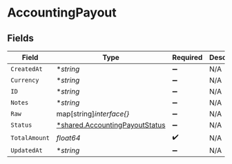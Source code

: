 # AccountingPayout


## Fields

| Field                                                                                  | Type                                                                                   | Required                                                                               | Description                                                                            |
| -------------------------------------------------------------------------------------- | -------------------------------------------------------------------------------------- | -------------------------------------------------------------------------------------- | -------------------------------------------------------------------------------------- |
| `CreatedAt`                                                                            | **string*                                                                              | :heavy_minus_sign:                                                                     | N/A                                                                                    |
| `Currency`                                                                             | **string*                                                                              | :heavy_minus_sign:                                                                     | N/A                                                                                    |
| `ID`                                                                                   | **string*                                                                              | :heavy_minus_sign:                                                                     | N/A                                                                                    |
| `Notes`                                                                                | **string*                                                                              | :heavy_minus_sign:                                                                     | N/A                                                                                    |
| `Raw`                                                                                  | map[string]*interface{}*                                                               | :heavy_minus_sign:                                                                     | N/A                                                                                    |
| `Status`                                                                               | [*shared.AccountingPayoutStatus](../../../pkg/models/shared/accountingpayoutstatus.md) | :heavy_minus_sign:                                                                     | N/A                                                                                    |
| `TotalAmount`                                                                          | *float64*                                                                              | :heavy_check_mark:                                                                     | N/A                                                                                    |
| `UpdatedAt`                                                                            | **string*                                                                              | :heavy_minus_sign:                                                                     | N/A                                                                                    |